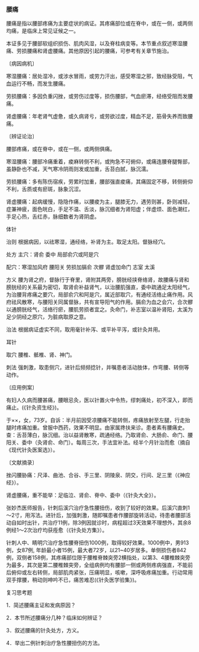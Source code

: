 ### 腰痛

腰痛是指以腰部疼痛为主要症状的病证。其疼痛部位或在脊中，或在一侧，或两侧均痛，是临床上常见证候之一。

本证多见于腰部软组织损伤、肌肉风湿，以及脊柱病变等。本节重点叙述寒湿腰痛、劳损腰痛和肾虚腰痛。其他原因引起的腰痛，可参考有关章节施治。

〔病因病机〕

寒湿腰痛：居处湿冷，或涉水冒雨，或劳力汗出，感受寒湿之邪，致经脉受阻，气血运行不畅，而发生腰痛。

劳损腰痛：多因负重闪挫，或劳伤过度等，损伤腰部，气血瘀滞，经络受阻而发腰痛。

肾虚腰痛：年老肾气虚惫，或久病肾亏，或劳欲过度，精血不足，筋骨失养而致腰痛。

〔辨证论治〕

腰部疼痛，或在脊中，或在一侧，或两侧俱痛。

寒湿腰痛：腰部冷痛重着，痠麻转侧不利，或拘急不可俯仰，或痛连腰脊腿臀部，虽静卧也不减，天气寒冷阴雨则发或加重，舌苔白腻，脉沉濡。

劳损腰痛：多有陈伤宿疾，劳累时加重，腰部强直痠痛，其痛固定不移，转侧俯仰不利，舌质或有瘀斑，脉象沉涩。

肾虚腰痛：起病缓慢，隐隐作痛，以腰痠为主，腿膝无力，遇劳则甚，卧则减轻，症兼神疲，面色㿠白，手足不温、舌淡，脉沉细者为肾阳虚；伴虚烦、面色潮红，手足心热，舌红赤，脉细数者为肾阴虚。

体针

治则  根据病因，以祛寒湿，通经络，补肾为主。取足太阳。督脉经穴。

处方  主穴：肾俞  委中  局部俞穴或阿是穴

配穴：寒湿加风府  腰阳关  劳损加膈俞  次髎  肾虚加命门  志室  太溪

方义  腰为肾之府，督脉行于脊里，肾附其两旁，膀胱经挟脊络肾，故腰痛与肾和膀胱经的关系最为密切，取肾俞补益肾气，以治腰肌强直，委中疏通足太阳经气，为治腰背疼痛之要穴，局部俞穴和阿是穴，属近部取穴，有通经活络止痛作用。风府祛风散寒，与腰阳关同属督脉，共有宣导阳气的作用。膈俞为血之会穴，合次髎以通膀胱经气，活络行瘀，腰肌劳损者宜之。灸命门，补志室以温补肾阳，太溪为足少阴经之原穴，为脏病取原之意。

治法  根据病证虚实不同，取用毫针补泻、或平补平泻，或针灸并用。

耳针

取穴  腰椎、骶椎、肾、神门。

刺法  强刺激，取患侧穴，进针后频频捻针，并嘱患者活动肢体，作弯腰、转侧等动作。

〔应用例案〕

有妇人久病而腰甚痛，腰眼忌灸，医以针置火中令热，缪刺痛处，初不深入，即而痛止。(《针灸资生经》)。

于××，女，73岁。自诉：半月前因受凉腰痛不能转侧，疼痛放射至左腿，行走抬腿时疼痛加重。曾服中西药，效果不明显。由家属搀扶来诊。患者素有腰痛史。查：舌苔薄白，脉沉细。治以益肾散寒，疏通经络。乃取肾俞、大肠俞、命门、腰阳关、委中（灸肾俞、命门）。每周三次，手法宜补法。经半个月针治而愈（摘自《现代针灸医案选》）。

〔文献摘录〕

挫闪腰胁痛：尺泽、曲池、合谷、手三里、阴陵泉、阴交，行间、足三里（《神应经》）。

肾虚腰痛，重不能举：足临泣、肾俞、脊中、委中（《针灸大全》）。

张妙杰医师报告，针刺后溪穴治疗急性腰扭伤，收到了较好的效果。后溪穴直刺1～2寸，用泻法。进针后，加强刺激，随即嘱患者作腰部旋转活动，待患者腰部活动自如时出针，共治疗11例，除3例因就诊时，病程超过3天效果不理想外，其余8例经1～2次治疗均获痊愈（《针灸处方集》）。

针刺人中、睛明穴治疗急性腰脊扭伤1000例，取得较好效果。1000例中，男913例，女87例, 年龄最小者15例，最大者72岁，以21~40岁居多。单侧损伤者842例，双侧者158例，其疼痛部位限于腰椎脊棘突旁2横指处，以第3、4腰椎棘突旁为最多，其次是第二腰椎棘突旁，全组病例均有腰部一侧或两侧疼病强直，不能前后俯仰或左右转侧，局部肌肉紧张，压痛明显，咳嗽，深呼吸疼痛加重。行动常用双手撑腰，稍动则呻吟不已，痛苦难忍(《针灸医学验集》)。

复习思考题

1．简述腰痛主证和发病原因？

2．本节所述腰痛分几种？临床如何辨证？

3．叙述腰痛的针灸处方，方义。

4．举出二例针刺治疗急性腰扭伤的方法。

 
